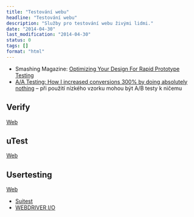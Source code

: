 ```yaml
---
title: "Testování webu"
headline: "Testování webu"
description: "Služby pro testování webu živými lidmi."
date: "2014-04-30"
last_modification: "2014-04-30"
status: 0
tags: []
format: "html"
---
```


<ul>
  <li>Smashing Magazine: <a href="http://www.smashingmagazine.com/2015/12/optimizing-your-design-for-rapid-prototype-testing/">Optimizing Your Design For Rapid Prototype Testing</a></li>
  
  <li><a href="http://kadavy.net/blog/posts/aa-testing/">A/A Testing: How I increased conversions 300% by doing absolutely nothing</a> – při použití nízkého vzorku mohou být A/B testy k ničemu</li>
</ul>

<h2 id="verify">Verify</h2>
<p><a href="http://verifyapp.com/" class="button">Web</a></p>

<h2 id="utest">uTest</h2>
<p><a href="http://www.utest.com/" class="button">Web</a></p>

<h2 id="usertesting">Usertesting</h2>
<p><a href="http://www.usertesting.com/" class="button">Web</a></p>

<ul>
  <li><a href="https://suite.st">Suitest</a></li>
  
  <li><a href="https://webdriver.io">WEBDRIVER I/O</a></li>
</ul>